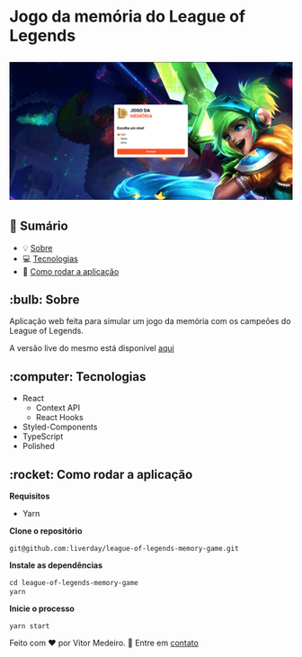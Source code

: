 # Jogo da memória do League of Legends

## ![League of Legends Memory](.github/main.png)


## :page_facing_up: Sumário

- :bulb: [Sobre](#sobre)
- :computer: [Tecnologias](#techs)
- :rocket: [Como rodar a aplicação](#how-to-run)

<h2 id="sobre">
    :bulb: Sobre
</h2>

Aplicação web feita para simular um jogo da memória com os campeões do League of Legends.

A versão live do mesmo está disponível [aqui](https://league-of-legends-memory-game.vercel.app/)

<h2 id="techs">
    :computer: Tecnologias
</h2>

- React
  - Context API
  - React Hooks
- Styled-Components
- TypeScript
- Polished

<h2 id="how-to-run">
    :rocket: Como rodar a aplicação
</h2>

**Requisitos**

- Yarn

**Clone o repositório**

```
git@github.com:liverday/league-of-legends-memory-game.git
```

**Instale as dependências**

```
cd league-of-legends-memory-game
yarn
```

**Inicie o processo**

```
yarn start
```

Feito com :heart: por Vitor Medeiro. 🤝 Entre em [contato](https://www.linkedin.com/in/vitor-medeiro-9096ab138)
